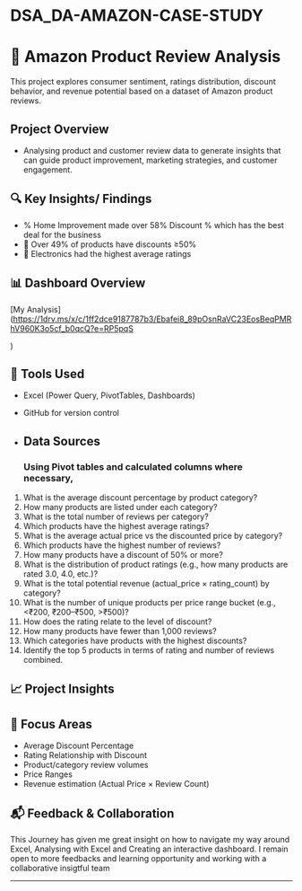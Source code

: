 # DSA_DA-AMAZON-CASE-STUDY

# 🛒 Amazon Product Review Analysis

This project explores consumer sentiment, ratings distribution, discount behavior, and revenue potential based on a dataset of Amazon product reviews. 

##    Project Overview
- Analysing product and customer review data to generate insights that can guide product improvement, marketing strategies, and customer engagement.

## 🔍 Key Insights/ Findings
- %   Home Improvement made over 58% Discount % which has the best deal for the business 
- 💸 Over 49% of products have discounts ≥50%
- 🌟 Electronics had the highest average ratings

## 📊 Dashboard Overview
[My Analysis](https://1drv.ms/x/c/1ff2dce9187787b3/Ebafei8_89pOsnRaVC23EosBeqPMRhV960K3o5cf_b0qcQ?e=RP5pqS

)

## 🚀 Tools Used
- Excel (Power Query, PivotTables, Dashboards)
- GitHub for version control

- ##  Data Sources
  ### Using Pivot tables and calculated columns where necessary,
   
1. What is the average discount percentage by product category? 
2. How many products are listed under each category? 
3. What is the total number of reviews per category?  
4. Which products have the highest average ratings? 
5. What is the average actual price vs the discounted price by category? 
6. Which products have the highest number of reviews? 
7. How many products have a discount of 50% or more? 
8. What is the distribution of product ratings (e.g., how many products are rated 3.0, 
4.0, etc.)? 
9. What is the total potential revenue (actual_price × rating_count) by category? 
10. What is the number of unique products per price range bucket (e.g., <₹200, 
₹200–₹500, >₹500)? 
11. How does the rating relate to the level of discount? 
12. How many products have fewer than 1,000 reviews? 
13. Which categories have products with the highest discounts? 
14. Identify the top 5 products in terms of rating and number of reviews combined.

## 📈 Project Insights

## 📌 Focus Areas
- Average Discount Percentage
- Rating Relationship with Discount
- Product/category review volumes
- Price Ranges
- Revenue estimation (Actual Price × Review Count)

## 📬 Feedback & Collaboration
This Journey has given me great insight on how to navigate my way around Excel, Analysing with Excel and Creating an interactive dashboard. I remain open to more feedbacks and learning opportunity and working with a collaborative insigtful team

---
